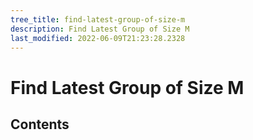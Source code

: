 ```yaml
---
tree_title: find-latest-group-of-size-m
description: Find Latest Group of Size M
last_modified: 2022-06-09T21:23:28.2328
---
```


# Find Latest Group of Size M

## Contents
